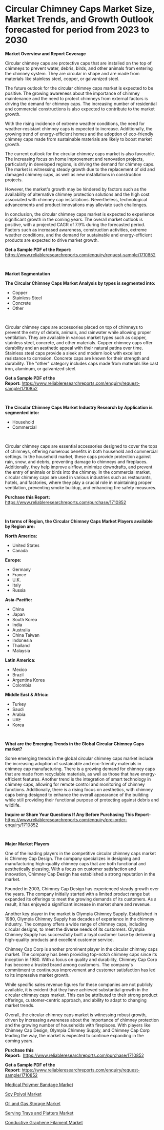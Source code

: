 <p><h1>Circular Chimney Caps Market Size, Market Trends, and Growth Outlook forecasted for period from 2023 to 2030</h1></p><p><strong>Market Overview and Report Coverage</strong></p>
<p><p>Circular chimney caps are protective caps that are installed on the top of chimneys to prevent water, debris, birds, and other animals from entering the chimney system. They are circular in shape and are made from materials like stainless steel, copper, or galvanized steel.</p><p>The future outlook for the circular chimney caps market is expected to be positive. The growing awareness about the importance of chimney maintenance and the need to protect chimneys from external factors is driving the demand for chimney caps. The increasing number of residential and commercial constructions is also expected to contribute to the market growth. </p><p>With the rising incidence of extreme weather conditions, the need for weather-resistant chimney caps is expected to increase. Additionally, the growing trend of energy-efficient homes and the adoption of eco-friendly chimney caps made from sustainable materials are likely to boost market growth.</p><p>The current outlook for the circular chimney caps market is also favorable. The increasing focus on home improvement and renovation projects, particularly in developed regions, is driving the demand for chimney caps. The market is witnessing steady growth due to the replacement of old and damaged chimney caps, as well as new installations in construction projects.</p><p>However, the market's growth may be hindered by factors such as the availability of alternative chimney protection solutions and the high cost associated with chimney cap installations. Nevertheless, technological advancements and product innovations may alleviate such challenges.</p><p>In conclusion, the circular chimney caps market is expected to experience significant growth in the coming years. The overall market outlook is positive, with a projected CAGR of 7.9% during the forecasted period. Factors such as increased awareness, construction activities, extreme weather conditions, and the demand for sustainable and energy-efficient products are expected to drive market growth.</p></p>
<p><strong>Get a Sample PDF of the Report:</strong> <a href="https://www.reliableresearchreports.com/enquiry/request-sample/1710852">https://www.reliableresearchreports.com/enquiry/request-sample/1710852</a></p>
<p>&nbsp;</p>
<p><strong>Market Segmentation</strong></p>
<p><strong>The Circular Chimney Caps Market Analysis by types is segmented into:</strong></p>
<p><ul><li>Copper</li><li>Stainless Steel</li><li>Concrete</li><li>Other</li></ul></p>
<p>&nbsp;</p>
<p><p>Circular chimney caps are accessories placed on top of chimneys to prevent the entry of debris, animals, and rainwater while allowing proper ventilation. They are available in various market types such as copper, stainless steel, concrete, and other materials. Copper chimney caps offer durability and an aesthetic appeal with their natural patina over time. Stainless steel caps provide a sleek and modern look with excellent resistance to corrosion. Concrete caps are known for their strength and durability. The "other" category includes caps made from materials like cast iron, aluminum, or galvanized steel.</p></p>
<p><strong>Get a Sample PDF of the Report:</strong>&nbsp;<a href="https://www.reliableresearchreports.com/enquiry/request-sample/1710852">https://www.reliableresearchreports.com/enquiry/request-sample/1710852</a></p>
<p>&nbsp;</p>
<p><strong>The Circular Chimney Caps Market Industry Research by Application is segmented into:</strong></p>
<p><ul><li>Household</li><li>Commercial</li></ul></p>
<p>&nbsp;</p>
<p><p>Circular chimney caps are essential accessories designed to cover the tops of chimneys, offering numerous benefits in both household and commercial settings. In the household market, these caps provide protection against rain, snow, and debris, preventing damage to chimneys and fireplaces. Additionally, they help improve airflow, minimize downdrafts, and prevent the entry of animals or birds into the chimney. In the commercial market, circular chimney caps are used in various industries such as restaurants, hotels, and factories, where they play a crucial role in maintaining proper ventilation, preventing smoke buildup, and enhancing fire safety measures.</p></p>
<p><strong>Purchase this Report:</strong>&nbsp; <a href="https://www.reliableresearchreports.com/purchase/1710852">https://www.reliableresearchreports.com/purchase/1710852</a></p>
<p>&nbsp;</p>
<p><strong>In terms of Region, the Circular Chimney Caps Market Players available by Region are:</strong></p>
<p>
    <p> <strong> North America: </strong>
        <ul>
            <li>United States</li>
            <li>Canada</li>
        </ul>
        </p> 
    <p> <strong> Europe: </strong>
        <ul>
            <li>Germany</li>
            <li>France</li>
            <li>U.K.</li>
            <li>Italy</li>
            <li>Russia</li>
        </ul>
        </p> 
    <p> <strong> Asia-Pacific: </strong>
        <ul>
            <li>China</li>
            <li>Japan</li>
            <li>South Korea</li>
            <li>India</li>
            <li>Australia</li>
            <li>China Taiwan</li>
            <li>Indonesia</li>
            <li>Thailand</li>
            <li>Malaysia</li>
        </ul>
        </p> 
    <p> <strong> Latin America: </strong>
        <ul>
            <li>Mexico</li>
            <li>Brazil</li>
            <li>Argentina Korea</li>
            <li>Colombia</li>
        </ul>
        </p> 
    <p> <strong> Middle East & Africa: </strong>
        <ul>
            <li>Turkey</li>
            <li>Saudi</li>
            <li>Arabia</li>
            <li>UAE</li>
            <li>Korea</li>
        </ul>
    </p>
    </p>
<p>&nbsp;</p>
<p><strong>What are the Emerging Trends in the Global Circular Chimney Caps market?</strong></p>
<p><p>Some emerging trends in the global circular chimney caps market include the increasing adoption of sustainable and eco-friendly materials in chimney cap manufacturing. There is a growing demand for chimney caps that are made from recyclable materials, as well as those that have energy-efficient features. Another trend is the integration of smart technology in chimney caps, allowing for remote control and monitoring of chimney functions. Additionally, there is a rising focus on aesthetics, with chimney caps being designed to enhance the overall appearance of the building while still providing their functional purpose of protecting against debris and wildlife.</p></p>
<p><strong>Inquire or Share Your Questions If Any Before Purchasing This Report</strong>- <a href="https://www.reliableresearchreports.com/enquiry/pre-order-enquiry/1710852">https://www.reliableresearchreports.com/enquiry/pre-order-enquiry/1710852</a></p>
<p>&nbsp;</p>
<p><strong>Major Market Players</strong></p>
<p><p>One of the leading players in the competitive circular chimney caps market is Chimney Cap Design. The company specializes in designing and manufacturing high-quality chimney caps that are both functional and aesthetically pleasing. With a focus on customer satisfaction and innovation, Chimney Cap Design has established a strong reputation in the market.</p><p>Founded in 2003, Chimney Cap Design has experienced steady growth over the years. The company initially started with a limited product range but expanded its offerings to meet the growing demands of its customers. As a result, it has enjoyed a significant increase in market share and revenue.</p><p>Another key player in the market is Olympia Chimney Supply. Established in 1980, Olympia Chimney Supply has decades of experience in the chimney industry. The company offers a wide range of chimney caps, including circular designs, to meet the diverse needs of its customers. Olympia Chimney Supply has successfully built a loyal customer base by delivering high-quality products and excellent customer service.</p><p>Chimney Cap Corp is another prominent player in the circular chimney caps market. The company has been providing top-notch chimney caps since its inception in 1980. With a focus on quality and durability, Chimney Cap Corp has become a trusted brand among customers. The company's commitment to continuous improvement and customer satisfaction has led to its impressive market growth.</p><p>While specific sales revenue figures for these companies are not publicly available, it is evident that they have achieved substantial growth in the circular chimney caps market. This can be attributed to their strong product offerings, customer-centric approach, and ability to adapt to changing market trends.</p><p>Overall, the circular chimney caps market is witnessing robust growth, driven by increasing awareness about the importance of chimney protection and the growing number of households with fireplaces. With players like Chimney Cap Design, Olympia Chimney Supply, and Chimney Cap Corp leading the way, the market is expected to continue expanding in the coming years.</p></p>
<p><strong>Purchase this Report:</strong>&nbsp;&nbsp;<a href="https://www.reliableresearchreports.com/purchase/1710852">https://www.reliableresearchreports.com/purchase/1710852</a></p>
<p></p>
<p><strong>Get a Sample PDF of the Report:</strong>&nbsp;<a href="https://www.reliableresearchreports.com/enquiry/request-sample/1710852">https://www.reliableresearchreports.com/enquiry/request-sample/1710852</a></p>
<p><p><a href="https://github.com/virtuosemr/Market-Research-Report-List-1/blob/main/medical-polymer-bandage-market.md">Medical Polymer Bandage Market</a></p><p><a href="https://www.linkedin.com/pulse/soy-polyol-market-size-share-amp-trends-analysis-report-njrwe/">Soy Polyol Market</a></p><p><a href="https://medium.com/@randyhuel1989/oil-and-gas-storage-market-size-reveals-the-best-marketing-channels-in-global-industry-a4d233ac69e2">Oil and Gas Storage Market</a></p><p><a href="https://github.com/sheetalreportprime/Market-Research-Report-List-1/blob/main/serving-trays-and-platters-market.md">Serving Trays and Platters Market</a></p><p><a href="https://www.linkedin.com/pulse/conductive-graphene-filament-market-size-share-global-tsoxe/">Conductive Graphene Filament Market</a></p></p>